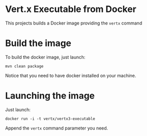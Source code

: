 # Vert.x Executable from Docker

This projects builds a Docker image providing the `vertx` command
 
# Build the image

To build the docker image, just launch:

`mvn clean package`

Notice that you need to have docker installed on your machine.

# Launching the image

Just launch:
 
`docker run -i -t vertx/vertx3-executable`

Append the `vertx` command parameter you need.